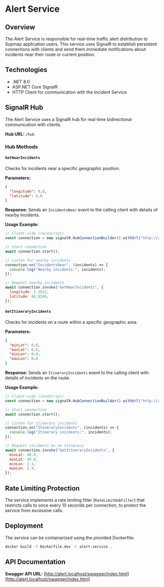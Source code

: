 # Alert Service

## Overview

The Alert Service is responsible for real-time traffic alert distribution to Supmap application users. This service uses SignalR to establish persistent connections with clients and send them immediate notifications about incidents near their route or current position.

## Technologies

- .NET 8.0
- ASP.NET Core SignalR
- HTTP Client for communication with the Incident Service

## SignalR Hub

The Alert Service uses a SignalR hub for real-time bidirectional communication with clients.

**Hub URL:** `/hub`

### Hub Methods

#### `GetNearIncidents`

Checks for incidents near a specific geographic position.

**Parameters:**

```json
{
  "longitude": 0.0,
  "latitude": 0.0
}
```

**Response:**
Sends an `IncidentsNear` event to the calling client with details of nearby incidents.

**Usage Example:**

```javascript
// Client-side (JavaScript)
const connection = new signalR.HubConnectionBuilder().withUrl("http://alert.localhost/hub").build();

// Start connection
await connection.start();

// Listen for nearby incidents
connection.on("IncidentsNear", (incidents) => {
  console.log("Nearby incidents:", incidents);
});

// Request nearby incidents
await connection.invoke("GetNearIncidents", {
  longitude: 2.3522,
  latitude: 48.8566,
});
```

#### `GetItineraryIncidents`

Checks for incidents on a route within a specific geographic area.

**Parameters:**

```json
{
  "minLat": 0.0,
  "maxLat": 0.0,
  "minLon": 0.0,
  "maxLon": 0.0
}
```

**Response:**
Sends an `ItineraryIncidents` event to the calling client with details of incidents on the route.

**Usage Example:**

```javascript
// Client-side (JavaScript)
const connection = new signalR.HubConnectionBuilder().withUrl("http://alert.localhost/hub").build();

// Start connection
await connection.start();

// Listen for itinerary incidents
connection.on("ItineraryIncidents", (incidents) => {
  console.log("Itinerary incidents:", incidents);
});

// Request incidents on an itinerary
await connection.invoke("GetItineraryIncidents", {
  minLat: 48.8,
  maxLat: 49.0,
  minLon: 2.3,
  maxLon: 2.4,
});
```

## Rate Limiting Protection

The service implements a rate limiting filter (`RateLimitHubFilter`) that restricts calls to once every 10 seconds per connection, to protect the service from excessive calls.

## Deployment

The service can be containerized using the provided Dockerfile:

```bash
docker build -f Dockerfile.dev -t alert-service .
```

## API Documentation

**Swagger API URL:** [http://alert.localhost/swagger/index.html](http://alert.localhost/swagger/index.html)
